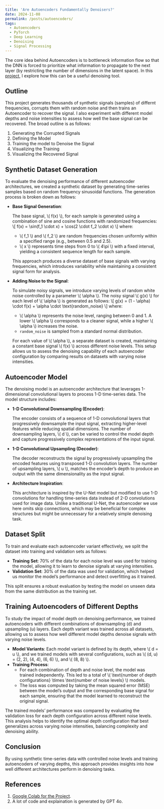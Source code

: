 ```yaml
---
title: 'Are Autoencoders Fundamentally Denoisers?'
date: 2024-11-08
permalink: /posts/autoencoders/
tags:
  - Autoencoders
  - PyTorch
  - Deep Learning
  - Denoising
  - Signal Processing
---
```


The core idea behind Autoencoders is to bottleneck information flow so that the DNN is forced to prioritize what information to propagate to the next layer (by restricting the number of dimensions in the latent space). In this [project](https://colab.research.google.com/drive/1fEHTPZV20PyaEcsFTTXTUvkY_9aA-wEB?usp=sharing), I explore how this can be a useful denoising tool. 

## Outline
This project generates thousands of synthetic signals (samples) of differnt frequencies, corrupts them with random noise and then trains an Autoencoder to recover the signal. I also experiment with different model depths and noise intensities to assess how well the base signal can be recovered. The broad outline is as follows:
1. Generating the Corrupted Signals
2. Defining the Model
3. Training the model to Denoise the Signal
4. Visualizing the Training
5. Visualizing the Recovered Signal

## Synthetic Dataset Generation

To evaluate the denoising performance of different autoencoder architectures, we created a synthetic dataset by generating time-series samples based on random frequency sinusoidal functions. The generation process is broken down as follows:

- **Base Signal Generation**:
  
  The base signal, \\( f(x) \\), for each sample is generated using a combination of sine and cosine functions with randomized frequencies:
  \\[
  f(x) = \sin(f_1 \cdot x) + \cos(2 \cdot f_2 \cdot x)
  \\]
  where:
  - \\( f_1 \\) and \\( f_2 \\) are random frequencies chosen uniformly within a specified range (e.g., between 0.5 and 2.5).
  - \\( x \\) represents time steps from 0 to \\( 4\pi \\) with a fixed interval, yielding a consistent sequence length for each sample.

  This approach produces a diverse dataset of base signals with varying frequencies, which introduces variability while maintaining a consistent signal form for analysis.

- **Adding Noise to the Signal**:
  
  To simulate noisy signals, we introduce varying levels of random white noise controlled by a parameter \\( \alpha \\). The noisy signal \\( g(x) \\) for each level of \\( \alpha \\) is generated as follows:
  \\[
  g(x) = (1 - \alpha) \cdot f(x) + \alpha \cdot \text{random_noise}
  \\]
  where:
  - \\( \alpha \\) represents the noise level, ranging between 0 and 1. A lower \\( \alpha \\) corresponds to a cleaner signal, while a higher \\( \alpha \\) increases the noise.
  - `random_noise` is sampled from a standard normal distribution.

  For each value of \\( \alpha \\), a separate dataset is created, maintaining a constant base signal \\( f(x) \\) across different noise levels. This setup allows us to assess the denoising capability of each autoencoder configuration by comparing results on datasets with varying noise intensities.



## Autoencoder Model

The denoising model is an autoencoder architecture that leverages 1-dimensional convolutional layers to process 1-D time-series data. The model structure includes:

- **1-D Convolutional Downsampling (Encoder)**:
  
  The encoder consists of a sequence of 1-D convolutional layers that progressively downsample the input signal, extracting higher-level features while reducing spatial dimensions. The number of downsampling layers, \\( d \\), can be varied to control the model depth and capture progressively complex representations of the input signal.

- **1-D Convolutional Upsampling (Decoder)**:
  
  The decoder reconstructs the signal by progressively upsampling the encoded features using transposed 1-D convolution layers. The number of upsampling layers, \\( u \\), matches the encoder’s depth to produce an output with the same dimensionality as the input signal.

- **Architecture Inspiration**:
  
  This architecture is inspired by the U-Net model but modified to use 1-D convolutions for handling time-series data instead of 2-D convolutions used for image data. Unlike a traditional U-Net, the autoencoder we use here omits skip connections, which may be beneficial for complex structures but might be unnecessary for a relatively simple denoising task.



## Dataset Split

To train and evaluate each autoencoder variant effectively, we split the dataset into training and validation sets as follows:

- **Training Set**: 70% of the data for each noise level was used for training the model, allowing it to learn to denoise signals at varying intensities.
- **Validation Set**: 30% of the data was used for validation, which helped us monitor the model’s performance and detect overfitting as it trained.

This split ensures a robust evaluation by testing the model on unseen data from the same distribution as the training set.

## Training Autoencoders of Different Depths

To study the impact of model depth on denoising performance, we trained autoencoders with different combinations of downsampling (d) and upsampling (u) layers. Each depth variant was trained across all datasets, allowing us to assess how well different model depths denoise signals with varying noise levels.

- **Model Variants**: Each model variant is defined by its depth, where \\( d = u \\), and we trained models with several configurations, such as \\( (d, u) = (2, 2), (4, 4), (6, 6) \\), and \\( (8, 8) \\).
- **Training Process**:
  - For each combination of depth and noise level, the model was trained independently. This led to a total of \\( \text{number of depth configurations} \times \text{number of noise levels} \\) models.
  - The loss was computed by taking the mean squared error (MSE) between the model’s output and the corresponding base signal for each sample, ensuring that the model learned to reconstruct the original signal.

The trained models’ performance was compared by evaluating the validation loss for each depth configuration across different noise levels. This analysis helps to identify the optimal depth configuration that best generalizes across varying noise intensities, balancing complexity and denoising ability.

## Conclusion 

By using synthetic time-series data with controlled noise levels and training autoencoders of varying depths, this approach provides insights into how well different architectures perform in denoising tasks.


## References
1. [Google Colab for the Project](https://colab.research.google.com/drive/1fEHTPZV20PyaEcsFTTXTUvkY_9aA-wEB?usp=sharing).
2. A lot of code and explaination is generated by GPT 4o.